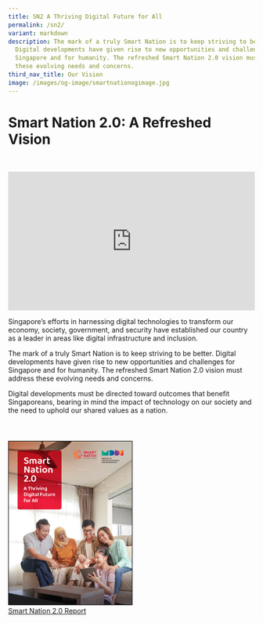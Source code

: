 ```yaml
---
title: SN2 A Thriving Digital Future for All
permalink: /sn2/
variant: markdown
description: The mark of a truly Smart Nation is to keep striving to be better.
  Digital developments have given rise to new opportunities and challenges for
  Singapore and for humanity. The refreshed Smart Nation 2.0 vision must address
  these evolving needs and concerns.
third_nav_title: Our Vision
image: /images/og-image/smartnationogimage.jpg
---
```

# Smart Nation 2.0: A Refreshed Vision

<div style="padding: 30px 0px 0px 0px;"></div>

<div style="max-width: 1280px">
    <div style="height: 0;
            overflow: hidden;
            position: relative;
            padding-bottom: 56.25%;">
        <iframe src="https://www.youtube.com/embed/3KVb3pRy_3E" height="720" width="1280" frameborder="0" title="YouTube video player" allow="accelerometer; autoplay; clipboard-write; encrypted-media; gyroscope; picture-in-picture" style="top: 0;
                left: 0;
                right: 0;
                bottom: 0;
                height: 100%;
                border: none;
                max-width: 100%;
                position: absolute;"></iframe>
    </div>
</div>

Singapore’s efforts in harnessing digital technologies to transform our economy, society, government, and security have established our country as a leader in areas like digital infrastructure and inclusion.

The mark of a truly Smart Nation is to keep striving to be better. Digital developments have given rise to new opportunities and challenges for Singapore and for humanity. The refreshed Smart Nation 2.0 vision must address these evolving needs and concerns.

Digital developments must be directed toward outcomes that benefit Singaporeans, bearing in mind the impact of technology on our society and the need to uphold our shared values as a nation.

<div style="padding: 40px 0px 0px 0px;"></div>

<div style="width:50%"> <a href="https://go.gov.sg/sn2report" target="_blank"><img style="border:1px solid black;" src="/images/abt-smart-nation/sn2_report.png" alt="Smart Nation 2.0 Report">Smart Nation 2.0 Report</a></div>